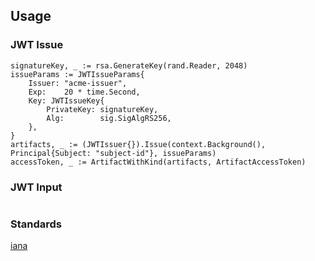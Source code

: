 ## Usage

### JWT Issue
```golang
signatureKey, _ := rsa.GenerateKey(rand.Reader, 2048)
issueParams := JWTIssueParams{
    Issuer: "acme-issuer",
    Exp:    20 * time.Second,
    Key: JWTIssueKey{
        PrivateKey: signatureKey,
        Alg:        sig.SigAlgRS256,
    },
}
artifacts, _ := (JWTIssuer{}).Issue(context.Background(), Principal{Subject: "subject-id"}, issueParams)
accessToken, _ := ArtifactWithKind(artifacts, ArtifactAccessToken)
```

### JWT Input
```golang

```


### Standards

 [iana](https://www.iana.org/assignments/oauth-parameters/oauth-parameters.xhtml)